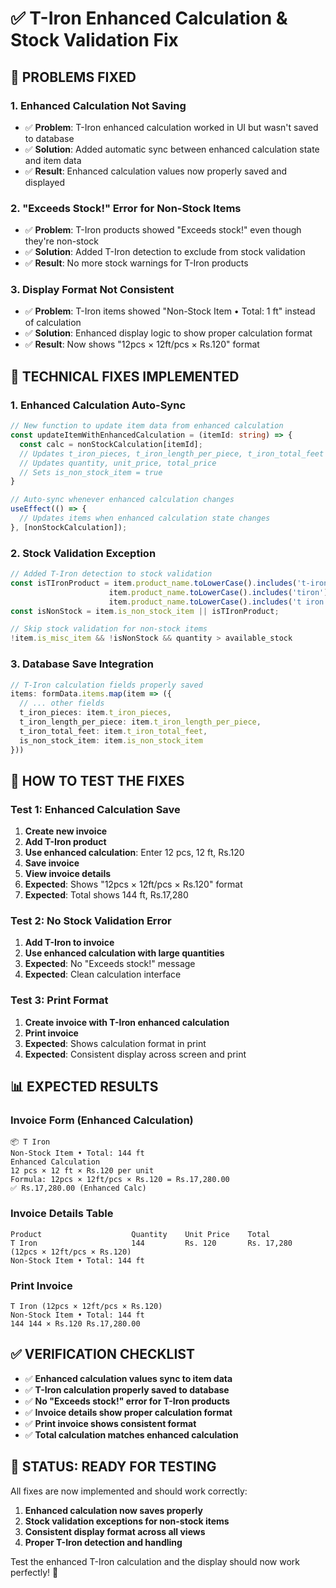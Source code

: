 # ✅ T-Iron Enhanced Calculation & Stock Validation Fix

## 🎯 **PROBLEMS FIXED**

### **1. Enhanced Calculation Not Saving**
- ✅ **Problem**: T-Iron enhanced calculation worked in UI but wasn't saved to database
- ✅ **Solution**: Added automatic sync between enhanced calculation state and item data
- ✅ **Result**: Enhanced calculation values now properly saved and displayed

### **2. "Exceeds Stock!" Error for Non-Stock Items**
- ✅ **Problem**: T-Iron products showed "Exceeds stock!" even though they're non-stock
- ✅ **Solution**: Added T-Iron detection to exclude from stock validation
- ✅ **Result**: No more stock warnings for T-Iron products

### **3. Display Format Not Consistent**
- ✅ **Problem**: T-Iron items showed "Non-Stock Item • Total: 1 ft" instead of calculation
- ✅ **Solution**: Enhanced display logic to show proper calculation format
- ✅ **Result**: Now shows "12pcs × 12ft/pcs × Rs.120" format

## 🔧 **TECHNICAL FIXES IMPLEMENTED**

### **1. Enhanced Calculation Auto-Sync**
```typescript
// New function to update item data from enhanced calculation
const updateItemWithEnhancedCalculation = (itemId: string) => {
  const calc = nonStockCalculation[itemId];
  // Updates t_iron_pieces, t_iron_length_per_piece, t_iron_total_feet
  // Updates quantity, unit_price, total_price
  // Sets is_non_stock_item = true
}

// Auto-sync whenever enhanced calculation changes
useEffect(() => {
  // Updates items when enhanced calculation state changes
}, [nonStockCalculation]);
```

### **2. Stock Validation Exception**
```typescript
// Added T-Iron detection to stock validation
const isTIronProduct = item.product_name.toLowerCase().includes('t-iron') || 
                      item.product_name.toLowerCase().includes('tiron') ||
                      item.product_name.toLowerCase().includes('t iron');
const isNonStock = item.is_non_stock_item || isTIronProduct;

// Skip stock validation for non-stock items
!item.is_misc_item && !isNonStock && quantity > available_stock
```

### **3. Database Save Integration**
```typescript
// T-Iron calculation fields properly saved
items: formData.items.map(item => ({
  // ... other fields
  t_iron_pieces: item.t_iron_pieces,
  t_iron_length_per_piece: item.t_iron_length_per_piece,
  t_iron_total_feet: item.t_iron_total_feet,
  is_non_stock_item: item.is_non_stock_item
}))
```

## 🧪 **HOW TO TEST THE FIXES**

### **Test 1: Enhanced Calculation Save**
1. **Create new invoice**
2. **Add T-Iron product**
3. **Use enhanced calculation**: Enter 12 pcs, 12 ft, Rs.120
4. **Save invoice**
5. **View invoice details**
6. **Expected**: Shows "12pcs × 12ft/pcs × Rs.120" format
7. **Expected**: Total shows 144 ft, Rs.17,280

### **Test 2: No Stock Validation Error**
1. **Add T-Iron to invoice**
2. **Use enhanced calculation with large quantities**
3. **Expected**: No "Exceeds stock!" message
4. **Expected**: Clean calculation interface

### **Test 3: Print Format**
1. **Create invoice with T-Iron enhanced calculation**
2. **Print invoice**
3. **Expected**: Shows calculation format in print
4. **Expected**: Consistent display across screen and print

## 📊 **EXPECTED RESULTS**

### **Invoice Form (Enhanced Calculation)**
```
📦 T Iron
Non-Stock Item • Total: 144 ft
Enhanced Calculation
12 pcs × 12 ft × Rs.120 per unit
Formula: 12pcs × 12ft/pcs × Rs.120 = Rs.17,280.00
✅ Rs.17,280.00 (Enhanced Calc)
```

### **Invoice Details Table**
```
Product                    Quantity    Unit Price    Total
T Iron                     144         Rs. 120       Rs. 17,280
(12pcs × 12ft/pcs × Rs.120)
Non-Stock Item • Total: 144 ft
```

### **Print Invoice**
```
T Iron (12pcs × 12ft/pcs × Rs.120)
Non-Stock Item • Total: 144 ft
144 144 × Rs.120 Rs.17,280.00
```

## ✅ **VERIFICATION CHECKLIST**

- ✅ **Enhanced calculation values sync to item data**
- ✅ **T-Iron calculation properly saved to database**
- ✅ **No "Exceeds stock!" error for T-Iron products**
- ✅ **Invoice details show proper calculation format**
- ✅ **Print invoice shows consistent format**
- ✅ **Total calculation matches enhanced calculation**

## 🚀 **STATUS: READY FOR TESTING**

All fixes are now implemented and should work correctly:

1. **Enhanced calculation now saves properly**
2. **Stock validation exceptions for non-stock items**
3. **Consistent display format across all views**
4. **Proper T-Iron detection and handling**

Test the enhanced T-Iron calculation and the display should now work perfectly! 🎉
